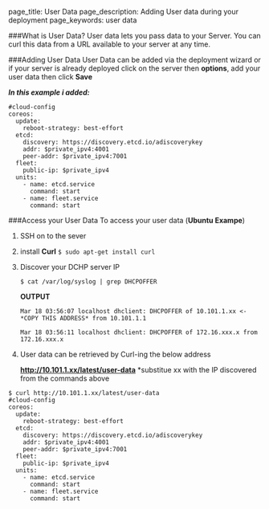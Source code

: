 page_title: User Data
page_description: Adding User data during your deployment
page_keywords: user data

###What is User Data?
User data lets you pass data to your Server. You can curl this data from a URL available to your server at any time.

###Adding User Data
User Data can be added via the deployment wizard or if your server is already deployed click on the server then __options__, add your user data then click __Save__

___In this example i added:___

```
#cloud-config
coreos:
  update:
    reboot-strategy: best-effort
  etcd:
    discovery: https://discovery.etcd.io/adiscoverykey
    addr: $private_ipv4:4001
    peer-addr: $private_ipv4:7001
  fleet:
    public-ip: $private_ipv4
  units:
    - name: etcd.service
      command: start
    - name: fleet.service
      command: start
```
      
###Access your User Data
To access your user data (__Ubuntu Exampe__)

1. SSH on to the sever 

2. install __Curl__ `$ sudo apt-get install curl`
3. Discover your DCHP server IP 

	`$ cat /var/log/syslog | grep DHCPOFFER `
	
	__OUTPUT__
	
	`Mar 18 03:56:07 localhost dhclient: DHCPOFFER of 10.101.1.xx <-*COPY THIS ADDRESS* from 10.101.1.1`
	
	`Mar 18 03:56:11 localhost dhclient: DHCPOFFER of 172.16.xxx.x from 172.16.xxx.x`


3. User data can be retrieved by Curl-ing the below address

	__http://10.101.1.xx/latest/user-data__ *substitue xx with the IP discovered from the commands above

	
```
$ curl http://10.101.1.xx/latest/user-data
#cloud-config
coreos:
  update:
    reboot-strategy: best-effort
  etcd:
    discovery: https://discovery.etcd.io/adiscoverykey
    addr: $private_ipv4:4001
    peer-addr: $private_ipv4:7001
  fleet:
    public-ip: $private_ipv4
  units:
    - name: etcd.service
      command: start
    - name: fleet.service
      command: start
```

